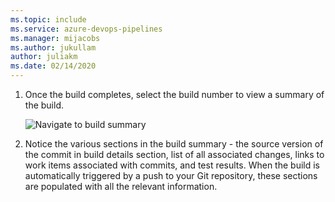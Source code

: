 ```yaml
---
ms.topic: include
ms.service: azure-devops-pipelines
ms.manager: mijacobs
ms.author: jukullam
author: juliakm
ms.date: 02/14/2020
---
```


1. Once the build completes, select the build number to view a summary of the build.

   ![Navigate to build summary](../media/navigate-to-build-summary.png)

2. Notice the various sections in the build summary - the source version of the commit in build details section, list of all associated changes, links to work items associated with commits, and test results.
   When the build is automatically triggered by a push to your Git repository, these sections are populated with all the relevant information.
